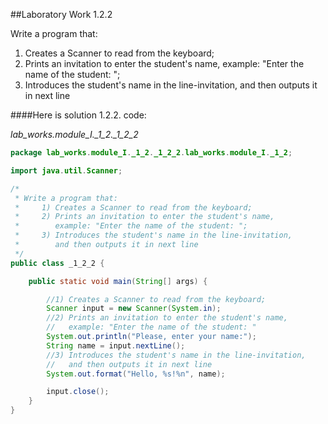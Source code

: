 ##Laboratory Work 1.2.2

Write a program that:
<ol>
    <li>Creates a Scanner to read from the keyboard;
    </li>
    <li>Prints an invitation to enter the student's name,
        example: "Enter the name of the student: ";
    </li>
    <li>Introduces the student's name in the line-invitation,
        and then outputs it in next line
    </li>
</ol>

####Here is solution 1.2.2. code:

*lab_works.module_I._1_2._1_2_2*
```java
package lab_works.module_I._1_2._1_2_2.lab_works.module_I._1_2;

import java.util.Scanner;

/*
 * Write a program that:
 *     1) Creates a Scanner to read from the keyboard;
 *     2) Prints an invitation to enter the student's name,
 *        example: "Enter the name of the student: ";
 *     3) Introduces the student's name in the line-invitation,
 *        and then outputs it in next line
 */
public class _1_2_2 {

    public static void main(String[] args) {

        //1) Creates a Scanner to read from the keyboard;
        Scanner input = new Scanner(System.in);
        //2) Prints an invitation to enter the student's name,
        //   example: "Enter the name of the student: "
        System.out.println("Please, enter your name:");
        String name = input.nextLine();
        //3) Introduces the student's name in the line-invitation,
        //   and then outputs it in next line
        System.out.format("Hello, %s!%n", name);

        input.close();
    }
}

```